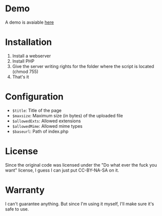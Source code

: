 # Demo #
A demo is avaiable [here](http://stuff.atomiccamel.com/img/ "here")

# Installation #
1. Install a webserver
2. Install PHP
4. Give the server writing rights for the folder where the script is located (chmod 755)
5. That's it

# Configuration #
*   `$title`: Title of the page
*   `$maxsize`: Maximum size (in bytes) of the uploaded file
*   `$allowedExts`: Allowed extensions
*   `$allowedMime`: Allowed mime types
*   `$baseurl`: Path of index.php

# License #
Since the original code was licensed under the "Do what ever the fuck you want" license, 
I guess I can just put CC-BY-NA-SA on it. 

# Warranty #

I can't guarantee anything. But since I'm using it myself, I'll make sure it's safe to use. 
